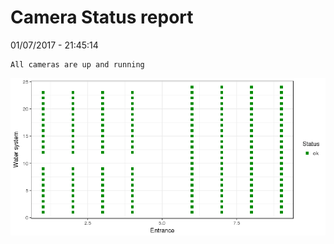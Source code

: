 Camera Status report
================
01/07/2017 - 21:45:14

    All cameras are up and running

![](camreport_files/figure-markdown_github/unnamed-chunk-2-1.png)
